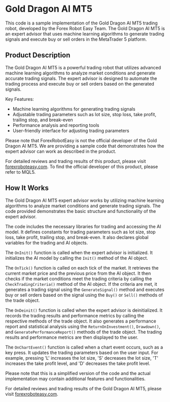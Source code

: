 # Gold Dragon AI MT5

This code is a sample implementation of the Gold Dragon AI MT5 trading robot, developed by the Forex Robot Easy Team. The Gold Dragon AI MT5 is an expert advisor that uses machine learning algorithms to generate trading signals and execute buy or sell orders in the MetaTrader 5 platform.

## Product Description

The Gold Dragon AI MT5 is a powerful trading robot that utilizes advanced machine learning algorithms to analyze market conditions and generate accurate trading signals. The expert advisor is designed to automate the trading process and execute buy or sell orders based on the generated signals.

Key Features:
- Machine learning algorithms for generating trading signals
- Adjustable trading parameters such as lot size, stop loss, take profit, trailing stop, and break-even
- Performance analysis and reporting tools
- User-friendly interface for adjusting trading parameters

Please note that ForexRobotEasy is not the official developer of the Gold Dragon AI MT5. We are providing a sample code that demonstrates how the expert advisor can work as described in the product.

For detailed reviews and trading results of this product, please visit [forexroboteasy.com](https://forexroboteasy.com/forex-robot-review/gold-dragon-ai-mt5-review-expert-advisor-with-980-roi/). To find the official developer of this product, please refer to MQL5.

## How It Works

The Gold Dragon AI MT5 expert advisor works by utilizing machine learning algorithms to analyze market conditions and generate trading signals. The code provided demonstrates the basic structure and functionality of the expert advisor.

The code includes the necessary libraries for trading and accessing the AI model. It defines constants for trading parameters such as lot size, stop loss, take profit, trailing stop, and break-even. It also declares global variables for the trading and AI objects.

The `OnInit()` function is called when the expert advisor is initialized. It initializes the AI model by calling the `Init()` method of the AI object.

The `OnTick()` function is called on each tick of the market. It retrieves the current market price and the previous price from the AI object. It then checks if the market conditions meet the trading criteria by calling the `CheckTradingCriteria()` method of the AI object. If the criteria are met, it generates a trading signal using the `GenerateSignal()` method and executes buy or sell orders based on the signal using the `Buy()` or `Sell()` methods of the trade object.

The `OnDeinit()` function is called when the expert advisor is deinitialized. It records the trading results and performance metrics by calling the respective methods of the trade object. It also generates a performance report and statistical analysis using the `ReturnOnInvestment()`, `Drawdown()`, and `GeneratePerformanceReport()` methods of the trade object. The trading results and performance metrics are then displayed to the user.

The `OnChartEvent()` function is called when a chart event occurs, such as a key press. It updates the trading parameters based on the user input. For example, pressing 'L' increases the lot size, 'S' decreases the lot size, 'T' increases the take profit level, and 'D' decreases the take profit level.

Please note that this is a simplified version of the code and the actual implementation may contain additional features and functionalities.

For detailed reviews and trading results of the Gold Dragon AI MT5, please visit [forexroboteasy.com](https://forexroboteasy.com/forex-robot-review/gold-dragon-ai-mt5-review-expert-advisor-with-980-roi/).
